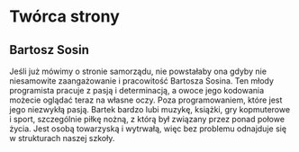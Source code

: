 # Twórca strony
## Bartosz Sosin
Jeśli już mówimy o stronie samorządu, nie powstałaby ona gdyby nie niesamowite zaangażowanie i pracowitość Bartosza Sosina. Ten młody programista pracuje z pasją i determinacją, a owoce jego kodowania możecie oglądać teraz na własne oczy. Poza programowaniem, które jest jego niezwykłą pasją. Bartek bardzo lubi muzykę, książki, gry kopmuterowe i sport, szczególnie piłkę nożną, z którą był związany przez ponad połowe życia. Jest osobą towarzyską i wytrwałą, więc bez problemu odnajduje się w strukturach naszej szkoły.
